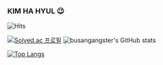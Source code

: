 ### KIM HA HYUL 😉

<!--
**busangangster/busangangster** is a ✨ _special_ ✨ repository because its `README.md` (this file) appears on your GitHub profile.

Here are some ideas to get you started:

- 🔭 I’m currently working on ...
- 🌱 I’m currently learning ...
- 👯 I’m looking to collaborate on ...
- 🤔 I’m looking for help with ...
- 💬 Ask me about ...
- 📫 How to reach me: ...
- 😄 Pronouns: ...
- ⚡ Fun fact: ...
-->
![Hits](https://hits.seeyoufarm.com/api/count/incr/badge.svg?url=https%3A%2F%2Fgithub.com%2Fbusangangster&count_bg=%23FFDAC7&title_bg=%23FFADAD&icon=&icon_color=%23E7E7E7&title=hits&edge_flat=false)

[![Solved.ac
프로필](http://mazassumnida.wtf/api/v2/generate_badge?boj=busangangster)](https://solved.ac/busangangster)
![busangangster's GitHub stats](https://github-readme-stats.vercel.app/api?username=busangangster&show_icons=true&theme=tokyonight)

[![Top Langs](https://github-readme-stats.vercel.app/api/top-langs/?username=busangangster)](https://github.com/anuraghazra/github-readme-stats)
